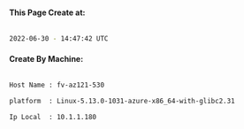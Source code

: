 
   
#### This Page Create at:

```bash

2022-06-30 - 14:47:42 UTC

```

#### Create By Machine:

```bash

Host Name : fv-az121-530

platform  : Linux-5.13.0-1031-azure-x86_64-with-glibc2.31

Ip Local  : 10.1.1.180

```

